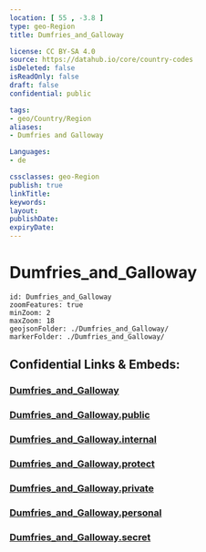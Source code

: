 ```yaml
---
location: [ 55 , -3.8 ] 
type: geo-Region
title: Dumfries_and_Galloway

license: CC BY-SA 4.0
source: https://datahub.io/core/country-codes
isDeleted: false
isReadOnly: false
draft: false
confidential: public

tags:
- geo/Country/Region
aliases:
- Dumfries and Galloway

Languages:
- de

cssclasses: geo-Region
publish: true
linkTitle: 
keywords: 
layout: 
publishDate: 
expiryDate: 
---
```


# Dumfries_and_Galloway

```leaflet
id: Dumfries_and_Galloway
zoomFeatures: true 
minZoom: 2 
maxZoom: 18
geojsonFolder: ./Dumfries_and_Galloway/
markerFolder: ./Dumfries_and_Galloway/
```


## Confidential Links & Embeds: 

### [Dumfries_and_Galloway](/_Standards/Earth/Continent/Europe/Europe~North/UK/Scotland/counties~Scotland/Dumfries_and_Galloway.md) 

### [Dumfries_and_Galloway.public](/_public/Earth/Continent/Europe/Europe~North/UK/Scotland/counties~Scotland/Dumfries_and_Galloway.public.md) 

### [Dumfries_and_Galloway.internal](/_internal/Earth/Continent/Europe/Europe~North/UK/Scotland/counties~Scotland/Dumfries_and_Galloway.internal.md) 

### [Dumfries_and_Galloway.protect](/_protect/Earth/Continent/Europe/Europe~North/UK/Scotland/counties~Scotland/Dumfries_and_Galloway.protect.md) 

### [Dumfries_and_Galloway.private](/_private/Earth/Continent/Europe/Europe~North/UK/Scotland/counties~Scotland/Dumfries_and_Galloway.private.md) 

### [Dumfries_and_Galloway.personal](/_personal/Earth/Continent/Europe/Europe~North/UK/Scotland/counties~Scotland/Dumfries_and_Galloway.personal.md) 

### [Dumfries_and_Galloway.secret](/_secret/Earth/Continent/Europe/Europe~North/UK/Scotland/counties~Scotland/Dumfries_and_Galloway.secret.md)

